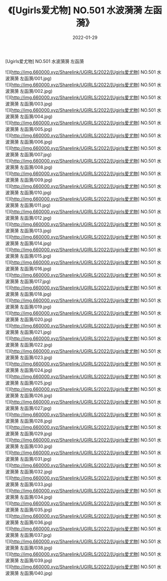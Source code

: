 ﻿---
layout: post
title:  《[Ugirls爱尤物] NO.501 水波漪漪 左函漪》
date:   2022-01-29
img: http://img.660000.xyz/Sharelink/UGIRLS/2022/[Ugirls爱尤物] NO.501 水波漪漪 左函漪/000.jpg
categories: [美女, 清纯, 唯美]
---

[Ugirls爱尤物] NO.501 水波漪漪 左函漪

 ![](http://img.660000.xyz/Sharelink/UGIRLS/2022/[Ugirls爱尤物] NO.501 水波漪漪 左函漪/001.jpg) <br>![](http://img.660000.xyz/Sharelink/UGIRLS/2022/[Ugirls爱尤物] NO.501 水波漪漪 左函漪/002.jpg) <br>![](http://img.660000.xyz/Sharelink/UGIRLS/2022/[Ugirls爱尤物] NO.501 水波漪漪 左函漪/003.jpg) <br>![](http://img.660000.xyz/Sharelink/UGIRLS/2022/[Ugirls爱尤物] NO.501 水波漪漪 左函漪/004.jpg) <br>![](http://img.660000.xyz/Sharelink/UGIRLS/2022/[Ugirls爱尤物] NO.501 水波漪漪 左函漪/005.jpg) <br>![](http://img.660000.xyz/Sharelink/UGIRLS/2022/[Ugirls爱尤物] NO.501 水波漪漪 左函漪/006.jpg) <br>![](http://img.660000.xyz/Sharelink/UGIRLS/2022/[Ugirls爱尤物] NO.501 水波漪漪 左函漪/007.jpg) <br>![](http://img.660000.xyz/Sharelink/UGIRLS/2022/[Ugirls爱尤物] NO.501 水波漪漪 左函漪/008.jpg) <br>![](http://img.660000.xyz/Sharelink/UGIRLS/2022/[Ugirls爱尤物] NO.501 水波漪漪 左函漪/009.jpg) <br>![](http://img.660000.xyz/Sharelink/UGIRLS/2022/[Ugirls爱尤物] NO.501 水波漪漪 左函漪/010.jpg) <br>![](http://img.660000.xyz/Sharelink/UGIRLS/2022/[Ugirls爱尤物] NO.501 水波漪漪 左函漪/011.jpg) <br>![](http://img.660000.xyz/Sharelink/UGIRLS/2022/[Ugirls爱尤物] NO.501 水波漪漪 左函漪/012.jpg) <br>![](http://img.660000.xyz/Sharelink/UGIRLS/2022/[Ugirls爱尤物] NO.501 水波漪漪 左函漪/013.jpg) <br>![](http://img.660000.xyz/Sharelink/UGIRLS/2022/[Ugirls爱尤物] NO.501 水波漪漪 左函漪/014.jpg) <br>![](http://img.660000.xyz/Sharelink/UGIRLS/2022/[Ugirls爱尤物] NO.501 水波漪漪 左函漪/015.jpg) <br>![](http://img.660000.xyz/Sharelink/UGIRLS/2022/[Ugirls爱尤物] NO.501 水波漪漪 左函漪/016.jpg) <br>![](http://img.660000.xyz/Sharelink/UGIRLS/2022/[Ugirls爱尤物] NO.501 水波漪漪 左函漪/017.jpg) <br>![](http://img.660000.xyz/Sharelink/UGIRLS/2022/[Ugirls爱尤物] NO.501 水波漪漪 左函漪/018.jpg) <br>![](http://img.660000.xyz/Sharelink/UGIRLS/2022/[Ugirls爱尤物] NO.501 水波漪漪 左函漪/019.jpg) <br>![](http://img.660000.xyz/Sharelink/UGIRLS/2022/[Ugirls爱尤物] NO.501 水波漪漪 左函漪/020.jpg) <br>![](http://img.660000.xyz/Sharelink/UGIRLS/2022/[Ugirls爱尤物] NO.501 水波漪漪 左函漪/021.jpg) <br>![](http://img.660000.xyz/Sharelink/UGIRLS/2022/[Ugirls爱尤物] NO.501 水波漪漪 左函漪/022.jpg) <br>![](http://img.660000.xyz/Sharelink/UGIRLS/2022/[Ugirls爱尤物] NO.501 水波漪漪 左函漪/023.jpg) <br>![](http://img.660000.xyz/Sharelink/UGIRLS/2022/[Ugirls爱尤物] NO.501 水波漪漪 左函漪/024.jpg) <br>![](http://img.660000.xyz/Sharelink/UGIRLS/2022/[Ugirls爱尤物] NO.501 水波漪漪 左函漪/025.jpg) <br>![](http://img.660000.xyz/Sharelink/UGIRLS/2022/[Ugirls爱尤物] NO.501 水波漪漪 左函漪/026.jpg) <br>![](http://img.660000.xyz/Sharelink/UGIRLS/2022/[Ugirls爱尤物] NO.501 水波漪漪 左函漪/027.jpg) <br>![](http://img.660000.xyz/Sharelink/UGIRLS/2022/[Ugirls爱尤物] NO.501 水波漪漪 左函漪/028.jpg) <br>![](http://img.660000.xyz/Sharelink/UGIRLS/2022/[Ugirls爱尤物] NO.501 水波漪漪 左函漪/029.jpg) <br>![](http://img.660000.xyz/Sharelink/UGIRLS/2022/[Ugirls爱尤物] NO.501 水波漪漪 左函漪/030.jpg) <br>![](http://img.660000.xyz/Sharelink/UGIRLS/2022/[Ugirls爱尤物] NO.501 水波漪漪 左函漪/031.jpg) <br>![](http://img.660000.xyz/Sharelink/UGIRLS/2022/[Ugirls爱尤物] NO.501 水波漪漪 左函漪/032.jpg) <br>![](http://img.660000.xyz/Sharelink/UGIRLS/2022/[Ugirls爱尤物] NO.501 水波漪漪 左函漪/033.jpg) <br>![](http://img.660000.xyz/Sharelink/UGIRLS/2022/[Ugirls爱尤物] NO.501 水波漪漪 左函漪/034.jpg) <br>![](http://img.660000.xyz/Sharelink/UGIRLS/2022/[Ugirls爱尤物] NO.501 水波漪漪 左函漪/035.jpg) <br>![](http://img.660000.xyz/Sharelink/UGIRLS/2022/[Ugirls爱尤物] NO.501 水波漪漪 左函漪/036.jpg) <br>![](http://img.660000.xyz/Sharelink/UGIRLS/2022/[Ugirls爱尤物] NO.501 水波漪漪 左函漪/037.jpg) <br>![](http://img.660000.xyz/Sharelink/UGIRLS/2022/[Ugirls爱尤物] NO.501 水波漪漪 左函漪/038.jpg) <br>![](http://img.660000.xyz/Sharelink/UGIRLS/2022/[Ugirls爱尤物] NO.501 水波漪漪 左函漪/039.jpg) <br>![](http://img.660000.xyz/Sharelink/UGIRLS/2022/[Ugirls爱尤物] NO.501 水波漪漪 左函漪/040.jpg) <br>